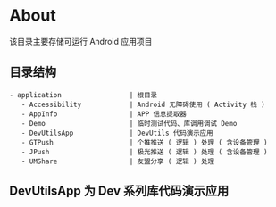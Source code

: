 # About

该目录主要存储可运行 Android 应用项目

## 目录结构

```
- application                 | 根目录
   - Accessibility            | Android 无障碍使用 ( Activity 栈 )
   - AppInfo                  | APP 信息提取器
   - Demo                     | 临时测试代码、库调用调试 Demo
   - DevUtilsApp              | DevUtils 代码演示应用
   - GTPush                   | 个推推送 ( 逻辑 ) 处理 ( 含设备管理 )
   - JPush                    | 极光推送 ( 逻辑 ) 处理 ( 含设备管理 )
   - UMShare                  | 友盟分享 ( 逻辑 ) 处理
```


## DevUtilsApp 为 Dev 系列库代码演示应用